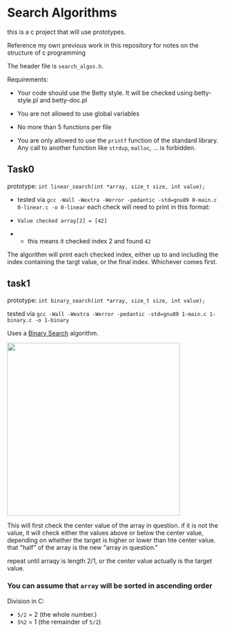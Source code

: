 # Search Algorithms

this is a c project that will use prototypes.

Reference my own previous work in this repository for notes on the structure of c programming

The header file is `search_algos.h`.

Requirements:

* Your code should use the Betty style. It will be checked using betty-style.pl and betty-doc.pl

* You are not allowed to use global variables

* No more than 5 functions per file

* You are only allowed to use the `printf` function of the standard library. Any call to another function like `strdup`, `malloc`, … is forbidden.


## Task0

prototype: `int linear_search(int *array, size_t size, int value);`

* tested via `gcc -Wall -Wextra -Werror -pedantic -std=gnu89 0-main.c 0-linear.c -o 0-linear`
each check will need to print in this format:

* `Value checked array[2] = [42]`

* * this means it checked index 2 and found `42`

The algorithm will print each checked index, either up to and including the index containing the targt value, or the final index. Whichever comes first.

## task1

prototype: `int binary_search(int *array, size_t size, int value);`

tested via `gcc -Wall -Wextra -Werror -pedantic -std=gnu89 1-main.c 1-binary.c -o 1-binary`


Uses a [Binary Search](https://en.wikipedia.org/wiki/Binary_search_algorithm) algorithm.

<img src="[simple-shell spreadsheet.PNG](https://upload.wikimedia.org/wikipedia/commons/thumb/c/c1/Binary-search-work.gif/330px-Binary-search-work.gif)" width="400\"/>

This will first check the center value of the array in question. if it is not the value, it will check either the values above or below the center value, depending on whether the target is higher or lower than hte center value. that "half" of the array is the new "array in question."

repeat until arraqy is length 2/1, or the center value actually is the target value.

### You can assume that `array` will be sorted in ascending order


Division in C:

* `5/2` = 2 (the whole number.)
* `5%2` = 1 (the remainder of `5/2`)
